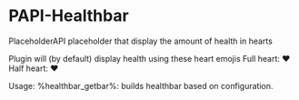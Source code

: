 # PAPI-Healthbar
PlaceholderAPI placeholder that display the amount of health in hearts

Plugin will (by default) display health using these heart emojis 
Full heart: ❤
Half heart: ♥

Usage:
%healthbar_getbar%: builds healthbar based on configuration.
